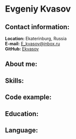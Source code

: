 # Evgeniy Kvasov
## Contact information:
**Location:** Ekaterinburg, Russia  
**E-mail:** E_kvasov@inbox.ru  
**GitHub:** [Ekvasov](https://github.com/Ekvasov)
## About me:
## Skills:
## Code example:
## Education:
## Language:
